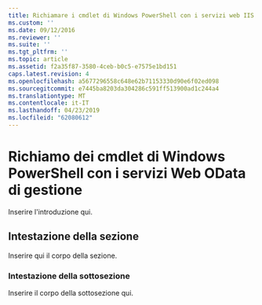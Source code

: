 ```yaml
---
title: Richiamare i cmdlet di Windows PowerShell con i servizi web IIS OData gestione | Microsoft Docs
ms.custom: ''
ms.date: 09/12/2016
ms.reviewer: ''
ms.suite: ''
ms.tgt_pltfrm: ''
ms.topic: article
ms.assetid: f2a35f87-3580-4ceb-b0c5-e7575e1bd151
caps.latest.revision: 4
ms.openlocfilehash: a5677296558c648e62b71153330d90e6f02ed098
ms.sourcegitcommit: e7445ba8203da304286c591ff513900ad1c244a4
ms.translationtype: MT
ms.contentlocale: it-IT
ms.lasthandoff: 04/23/2019
ms.locfileid: "62080612"
---
```

# <a name="invoking-windows-powershell-cmdlets-with-management-odata-web-services"></a>Richiamo dei cmdlet di Windows PowerShell con i servizi Web OData di gestione

Inserire l'introduzione qui.

## <a name="section-heading"></a>Intestazione della sezione

Inserire qui il corpo della sezione.

### <a name="subsection-heading"></a>Intestazione della sottosezione

Inserire il corpo della sottosezione qui.